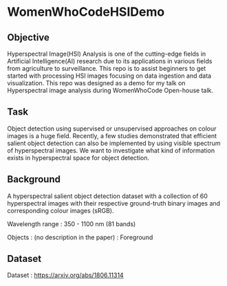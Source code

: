 # WomenWhoCodeHSIDemo

## Objective 
Hyperspectral Image(HSI) Analysis is one of the cutting-edge fields in Artificial Intelligence(AI) research due to its applications in various fields from agriculture to surveillance. This repo is to assist beginners to get started with processing HSI images focusing on data ingestion and data visualization. This repo was designed as a demo for my talk on Hyperspectral image analysis during WomenWhoCode Open-house talk.

## Task
Object detection using supervised or unsupervised approaches on colour images is a huge field. Recently, a few studies demonstrated that efficient salient object detection can also be implemented by using visible spectrum of hyperspectral images. We want to investigate what kind of information exists in hyperspectral space for object detection.

## Background

A hyperspectral salient object detection dataset with a collection of 60 hyperspectral images with their respective ground-truth binary images and corresponding colour images (sRGB).

Wavelength range : 350 - 1100 nm (81 bands)

Objects : (no description in the paper) : Foreground

## Dataset
Dataset : https://arxiv.org/abs/1806.11314
